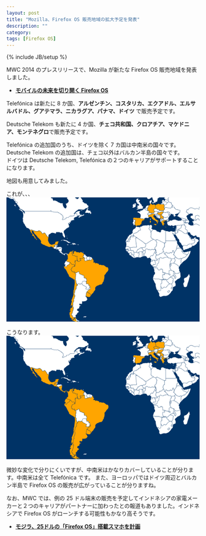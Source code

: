 ```yaml
---
layout: post
title: "Mozilla、Firefox OS 販売地域の拡大予定を発表"
description: ""
category: 
tags: [Firefox OS]
---
```

{% include JB/setup %}

MWC 2014 のプレスリリースで、Mozilla が新たな Firefox OS 販売地域を発表しました。

- **[モバイルの未来を切り開く Firefox OS](http://www.mozilla.jp/blog/entry/10378/)**

Telefónica は新たに 8 か国、**アルゼンチン、コスタリカ、エクアドル、エルサルバドル、グアテマラ、ニカラグア、パナマ、ドイツ**
で販売予定です。

Deutsche Telekom も新たに 4 か国、**チェコ共和国、クロアチア、マケドニア、モンテネグロ**で販売予定です。

Telefónica の追加国のうち、ドイツを除く 7 カ国は中南米の国々です。<br>
Deutsche Telekom の追加国は、チェコ以外はバルカン半島の国々です。<br>
ドイツは Deutsche Telekom, Telefónica の２つのキャリアがサポートすることになります。

地図も用意してみました。

これが、、、<br>
![map before](/assets/posts/2014-03-03/map-before.png)

こうなります。<br>
![map after](/assets/posts/2014-03-03/map-after.png)

微妙な変化で分りにくいですが、中南米はかなりカバーしていることが分ります。中南米は全て Telefónica です。
また、ヨーロッパではドイツ周辺とバルカン半島で Firefox OS の販売が広がっていることが分りますね。

なお、MWC では、例の 25 ドル端末の販売を予定してインドネシアの家電メーカーと２つのキャリアがパートナーに加わったとの報道もありました。インドネシアで Firefox OS がローンチする可能性もかなり高そうです。

- **[モジラ、25ドルの「Firefox OS」搭載スマホを計画](http://japan.cnet.com/news/service/35044300/)**




